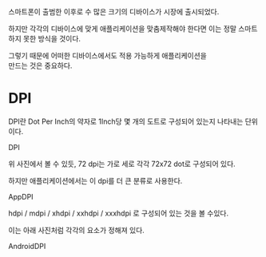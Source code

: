 
스마트폰이 출범한 이후로 수 많은 크기의 디바이스가 시장에 출시되었다.

하지만 각각의 디바이스에 맞게 애플리케이션을 맞춤제작해야 한다면
이는 정말 스마트하지 못한 방식을 것이다.

그렇기 때문에 어떠한 디바이스에서도 적용 가능하게 애플리케이션을</br>
만드는 것은 중요하다.

# DPI

DPI란 Dot Per Inch의 약자로 1Inch당 몇 개의 도트로 구성되어 있는지 나타내는 단위이다.

DPI

위 사진에서 볼 수 있듯, 72 dpi는 가로 세로 각각 72x72 dot로 구성되어 있다.

하지만 애플리케이션에서는 이 dpi를 더 큰 분류로 사용한다.

AppDPI

hdpi / mdpi / xhdpi / xxhdpi / xxxhdpi 로 구성되어 있는 것을 볼 수있다.

이는 아래 사진처럼 각각의 요소가 정해져 있다.

AndroidDPI